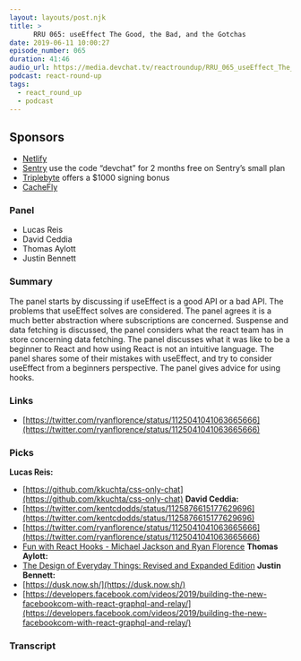 ```yaml
---
layout: layouts/post.njk
title: >
      RRU 065: useEffect The Good, the Bad, and the Gotchas
date: 2019-06-11 10:00:27
episode_number: 065
duration: 41:46
audio_url: https://media.devchat.tv/reactroundup/RRU_065_useEffect_The_Good_the_Bad_and_the_Gotchas.mp3
podcast: react-round-up
tags: 
  - react_round_up
  - podcast
---
```


## **Sponsors**

- [Netlify](https://www.netlify.com/)
- [Sentry](https://sentry.io/) use the code “devchat” for 2 months free on Sentry’s small plan
- [Triplebyte](https://triplebyte.com/react) offers a $1000 signing bonus
- [CacheFly](https://www.cachefly.com/)

### **Panel**

- Lucas Reis
- David Ceddia
- Thomas Aylott
- Justin Bennett

### **Summary**
The panel starts by discussing if useEffect is a good API or a bad API. The problems that useEffect solves are considered. The panel agrees it is a much better abstraction where subscriptions are concerned. Suspense and data fetching is discussed, the panel considers what the react team has in store concerning data fetching. The panel discusses what it was like to be a beginner to React and how using React is not an intuitive language. The panel shares some of their mistakes with useEffect, and try to consider useEffect from a beginners perspective. The panel gives advice for using hooks. 
### **Links**

- [https://twitter.com/ryanflorence/status/1125041041063665666](https://twitter.com/ryanflorence/status/1125041041063665666)

### **Picks**
 **Lucas Reis:**
- [https://github.com/kkuchta/css-only-chat](https://github.com/kkuchta/css-only-chat)
**David Ceddia:**
- [https://twitter.com/kentcdodds/status/1125876615177629696](https://twitter.com/kentcdodds/status/1125876615177629696)
- [https://twitter.com/ryanflorence/status/1125041041063665666](https://twitter.com/ryanflorence/status/1125041041063665666)
- [Fun with React Hooks - Michael Jackson and Ryan Florence](https://www.youtube.com/watch?v=1jWS7cCuUXw)
**Thomas Aylott:**
- [The Design of Everyday Things: Revised and Expanded Edition](https://www.amazon.com/Design-Everyday-Things-Revised-Expanded/dp/0465050654/ref=sr_1_1?ie=UTF8&qid=1548462018&sr=8-1&linkCode=ll1&tag=devchattv-20&linkId=f06bfe7482dca8bb751ed6d7cc86e2ab&language=en_US)
**Justin Bennett:**
- [https://dusk.now.sh/](https://dusk.now.sh/)
- [https://developers.facebook.com/videos/2019/building-the-new-facebookcom-with-react-graphql-and-relay/](https://developers.facebook.com/videos/2019/building-the-new-facebookcom-with-react-graphql-and-relay/)


### Transcript


